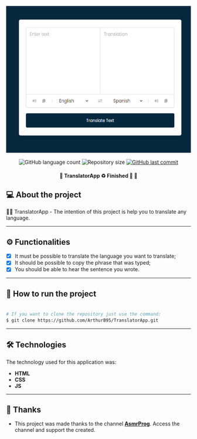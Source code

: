 <div align='center'>
<img src='./.github/translator.png' width='700' height='400' />
</div>

<p align="center">
  <img alt="GitHub language count" src="https://img.shields.io/github/languages/count/ArthurB95/TranslatorApp?color=%2304D361">

  <img alt="Repository size" src="https://img.shields.io/github/repo-size/ArthurB95/TranslatorApp">
  
  <a href="https://github.com/ArthurB95/TranslatorApp/commits/master">
    <img alt="GitHub last commit" src="https://img.shields.io/github/last-commit/ArthurB95/TranslatorApp">
  </a>
    
</p>

<h4 align="center"> 
	🚧  TranslatorApp  ♻️ Finished 🚀 🚧
</h4>

## 💻 About the project

👨‍💻 TranslatorApp - The intention of this project is help you to translate any language.

---

## ⚙️ Functionalities

-   [x] It must be possible to translate the language you want to translate;
-   [x] It should be possible to copy the phrase that was typed;
-   [x] You should be able to hear the sentence you wrote.

---

## 🚀 How to run the project

```bash

# If you want to clone the repository just use the command:
$ git clone https://github.com/ArthurB95/TranslatorApp.git

```

---

## 🛠 Technologies

The technology used for this application was:

-   **HTML**
-   **CSS**
-   **JS**

---

## 💪 Thanks

-   This project was made thanks to the channel **[AsmrProg](https://www.youtube.com/@AsmrProg/videos)**. Access the channel and support the created.
